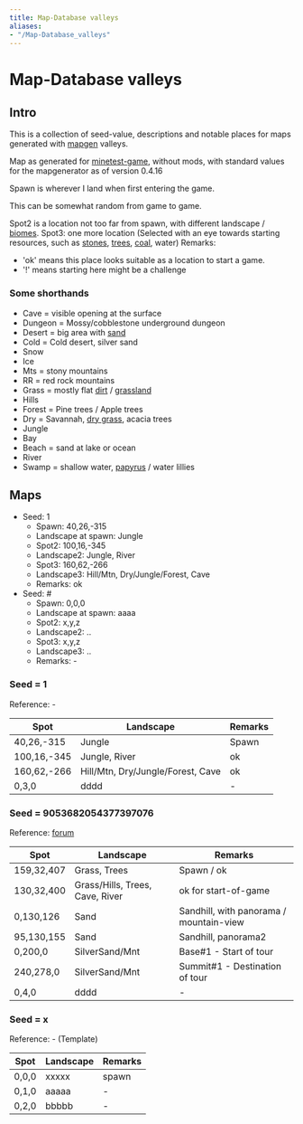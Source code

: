 ```yaml
---
title: Map-Database valleys
aliases:
- "/Map-Database_valleys"
---
```


# Map-Database valleys
Intro
-----

This is a collection of seed-value, descriptions and notable places for maps generated with [mapgen](/Mapgen "Mapgen") valleys.

Map as generated for [minetest-game](https://wiki.luanti.org/index.php?title=Minetest_Game&action=edit&redlink=1 "Minetest Game (page does not exist)"), without mods,
with standard values for the mapgenerator as of version 0.4.16

Spawn is wherever I land when first entering the game.

This can be somewhat random from game to game.

Spot2 is a location not too far from spawn, with different landscape / [biomes](https://wiki.luanti.org/Biomes "Biomes").
Spot3: one more location
(Selected with an eye towards starting resources, such as [stones](https://wiki.luanti.org/Stone "Stone"), [trees](https://wiki.luanti.org/Tree "Tree"), [coal](https://wiki.luanti.org/Coal "Coal"), water)
Remarks:

*   'ok' means this place looks suitable as a location to start a game.
*   '!' means starting here might be a challenge

### Some shorthands

*   Cave = visible opening at the surface
*   Dungeon = Mossy/cobblestone underground dungeon
*   Desert = big area with [sand](https://wiki.luanti.org/Sand "Sand")
*   Cold = Cold desert, silver sand
*   Snow
*   Ice
*   Mts = stony mountains
*   RR = red rock mountains
*   Grass = mostly flat [dirt](https://wiki.luanti.org/Dirt "Dirt") / [grassland](https://wiki.luanti.org/Grass "Grass")
*   Hills
*   Forest = Pine trees / Apple trees
*   Dry = Savannah, [dry grass](https://wiki.luanti.org/Dry_Grass "Dry Grass"), acacia trees
*   Jungle
*   Bay
*   Beach = sand at lake or ocean
*   River
*   Swamp = shallow water, [papyrus](https://wiki.luanti.org/Papyrus "Papyrus") / water lillies

Maps
----



* Seed: 1
  * Spawn: 40,26,-315
  * Landscape at spawn: Jungle
  * Spot2: 100,16,-345
  * Landscape2: Jungle, River
  * Spot3: 160,62,-266
  * Landscape3: Hill/Mtn, Dry/Jungle/Forest, Cave
  * Remarks: ok
* Seed: #
  * Spawn: 0,0,0
  * Landscape at spawn: aaaa
  * Spot2: x,y,z
  * Landscape2: ..
  * Spot3: x,y,z
  * Landscape3: ..
  * Remarks: -


### Seed = 1

Reference: -


|Spot       |Landscape                        |Remarks|
|-----------|---------------------------------|-------|
|40,26,-315 |Jungle                           |Spawn  |
|100,16,-345|Jungle, River                    |ok     |
|160,62,-266|Hill/Mtn, Dry/Jungle/Forest, Cave|ok     |
|0,3,0      |dddd                             |-      |


### Seed = 9053682054377397076

Reference: [forum](https://forum.minetest.net/viewtopic.php?f=3&t=19057&p=305987#p305968)


|Spot      |Landscape                      |Remarks                                |
|----------|-------------------------------|---------------------------------------|
|159,32,407|Grass, Trees                   |Spawn / ok                             |
|130,32,400|Grass/Hills, Trees, Cave, River|ok for start-of-game                   |
|0,130,126 |Sand                           |Sandhill, with panorama / mountain-view|
|95,130,155|Sand                           |Sandhill, panorama2                    |
|0,200,0   |SilverSand/Mnt                 |Base#1 - Start of tour                 |
|240,278,0 |SilverSand/Mnt                 |Summit#1 - Destination of tour         |
|0,4,0     |dddd                           |-                                      |


### Seed = x

Reference: - (Template)


|Spot |Landscape|Remarks|
|-----|---------|-------|
|0,0,0|xxxxx    |spawn  |
|0,1,0|aaaaa    |-      |
|0,2,0|bbbbb    |-      |
